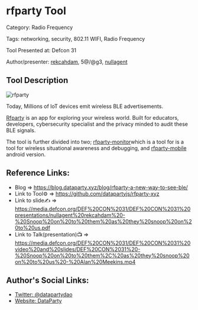 # rfparty Tool

Category: Radio Frequency

Tags: networking, security, 802.11 WIFI, Radio Frequency

Tool Presented at: Defcon 31

Author/presenter: [rekcahdam](https://www.rekcahdam.com/), 5@\/@g3, [nullagent](https://www.nullagent.com/)

## Tool Description

![rfparty](https://pbs.twimg.com/media/F5LN8l3WoAASFps?format=jpg&name=small)

Today, Millions of IoT devices emit wireless BLE advertisements.

[Rfparty](https://github.com/datapartyjs/rfparty-xyz) is an app for exploring your wireless world. Built for educators, developers, cybersecurity specialist and the privacy minded to audit these BLE signals.

The tool is further divided into two; [rfparty-monitor](https://github.com/datapartyjs/rfparty-monitor)which is a tool for is a tool for wireless situational awareness and debugging, and [rfparty-mobile](https://github.com/datapartyjs/rfparty-mobile) android version.

## Reference Links:

- Blog => https://blog.dataparty.xyz/blog/rfparty-a-new-way-to-see-ble/
- Link to Tool⚙️ => https://github.com/datapartyjs/rfparty-xyz
- Link to slide✍️ => https://media.defcon.org/DEF%20CON%2031/DEF%20CON%2031%20presentations/nullagent%20rekcahdam%20-%20Snoop%20on%20to%20them%20as%20they%20snoop%20on%20to%20us.pdf
- Link to Talk(presentation)📺 => https://media.defcon.org/DEF%20CON%2031/DEF%20CON%2031%20video%20and%20slides/DEF%20CON%2031%20-%20Snoop%20on%20to%20them%2C%20as%20they%20snoop%20on%20to%20us%20-%20Alan%20Meekins.mp4

## Author's Social Links:

- [Twitter: @datapartydao](https://twitter.com/datapartydao)
- [Website: DataParty](https://twitter.com/datapartydao)

